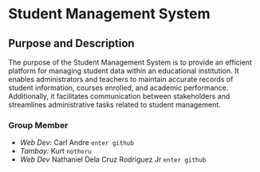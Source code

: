 # Student Management System
## Purpose and Description
The purpose of the Student Management System is to provide an efficient platform for managing student data within an educational institution. It enables administrators and teachers to maintain accurate records of student information, courses enrolled, and academic performance. Additionally, it facilitates communication between stakeholders and streamlines administrative tasks related to student management.

### Group Member
- *Web Dev:* Carl Andre `enter github`
- *Tambay:* Kurt `nothoru`
- *Web Dev* Nathaniel Dela Cruz Rodriguez Jr `enter github`

